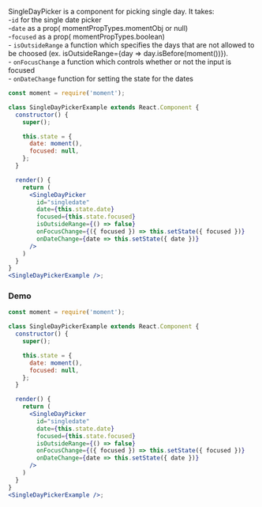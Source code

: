 SingleDayPicker is a component for picking single day. It takes:
<br>-`id` for the single date picker
<br>-`date` as a prop( momentPropTypes.momentObj or null)
<br>-`focused` as a prop( momentPropTypes.boolean)
<br>- `isOutsideRange` a function which specifies the days that are not allowed to be choosed (ex. isOutsideRange={day => day.isBefore(moment())}).
<br>- `onFocusChange` a function which controls whether or not the input is focused
<br>- `onDateChange` function for setting the state for the dates

```jsx static
const moment = require('moment');

class SingleDayPickerExample extends React.Component {
  constructor() {
    super();

    this.state = {
      date: moment(),
      focused: null,
    };
  }

  render() {
    return (
      <SingleDayPicker
        id="singledate"
        date={this.state.date}
        focused={this.state.focused}
        isOutsideRange={() => false}
        onFocusChange={({ focused }) => this.setState({ focused })}
        onDateChange={date => this.setState({ date })}
      />
    )
  }
}
<SingleDayPickerExample />;
```

### Demo

```jsx
const moment = require('moment');

class SingleDayPickerExample extends React.Component {
  constructor() {
    super();

    this.state = {
      date: moment(),
      focused: null,
    };
  }

  render() {
    return (
      <SingleDayPicker
        id="singledate"
        date={this.state.date}
        focused={this.state.focused}
        isOutsideRange={() => false}
        onFocusChange={({ focused }) => this.setState({ focused })}
        onDateChange={date => this.setState({ date })}
      />
    )
  }
}
<SingleDayPickerExample />;
```